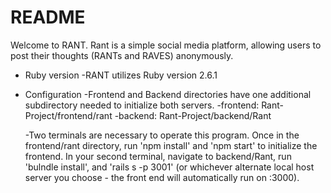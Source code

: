 # README

Welcome to RANT. Rant is a simple social media platform, allowing users to post their thoughts (RANTs and RAVES) anonymously. 


* Ruby version
    -RANT utilizes Ruby version 2.6.1

* Configuration
    -Frontend and Backend directories have one additional subdirectory needed to initialize both servers. 
        -frontend: Rant-Project/frontend/rant
        -backend: Rant-Project/backend/Rant

    -Two terminals are necessary to operate this program. Once in the frontend/rant directory, run 'npm install' and 'npm start' to initialize the frontend. In your second terminal, navigate to backend/Rant, run 'bulndle install', and 'rails s -p 3001' (or whichever alternate local host server you choose - the front end will automatically run on :3000).



